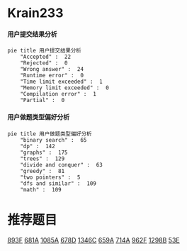 # Krain233

<!-- tabs:start -->



#### **用户提交结果分析**

```mermaid
pie title 用户提交结果分析
    "Accepted" :  22
    "Rejected" :  0
    "Wrong answer" :  24
    "Runtime error" :  0
    "Time limit exceeded" :  1
    "Memory limit exceeded" :  0
    "Compilation error" :  1
    "Partial" :  0
```

#### **用户做题类型偏好分析**

```mermaid
pie title 用户做题类型偏好分析
    "binary search" :  65
    "dp" :  142
    "graphs" :  175
    "trees" :  129
    "divide and conquer" :  63
    "greedy" :  81
    "two pointers" :  5
    "dfs and similar" :  109
    "math" :  109
```



<!-- tabs:end -->
# 推荐题目
[893F](https://codeforces.com/contest/893/problem/F)
[681A](https://codeforces.com/contest/681/problem/A)
[1085A](https://codeforces.com/contest/1085/problem/A)
[678D](https://codeforces.com/contest/678/problem/D)
[1346C](https://codeforces.com/contest/1346/problem/C)
[659A](https://codeforces.com/contest/659/problem/A)
[714A](https://codeforces.com/contest/714/problem/A)
[962F](https://codeforces.com/contest/962/problem/F)
[1298B](https://codeforces.com/contest/1298/problem/B)
[53E](https://codeforces.com/contest/53/problem/E)
